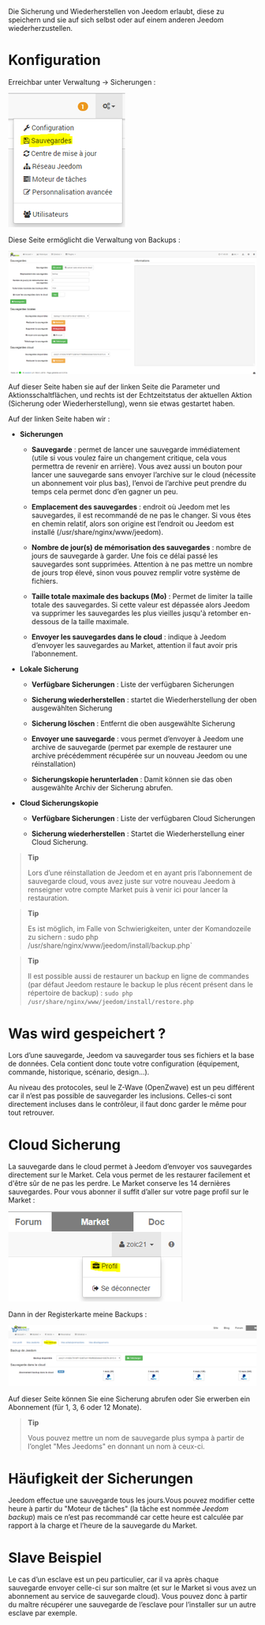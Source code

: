 Die Sicherung und Wiederherstellen von Jeedom erlaubt, diese zu speichern und sie auf sich selbst oder auf einem anderen Jeedom wiederherzustellen.

Konfiguration
=============

Erreichbar unter Verwaltung → Sicherungen :

![](../images/backup.png)

Diese Seite ermöglicht die Verwaltung von Backups :

![](../images/backup2.png)

Auf dieser Seite haben sie auf der linken Seite die Parameter und Aktionsschaltflächen, und rechts ist der Echtzeitstatus der aktuellen Aktion (Sicherung oder Wiederherstellung), wenn sie etwas gestartet haben.

Auf der linken Seite haben wir :

-   **Sicherungen**

    -   **Sauvegarde** : permet de lancer une sauvegarde immédiatement (utile si vous voulez faire un changement critique, cela vous permettra de revenir en arrière). Vous avez aussi un bouton pour lancer une sauvegarde sans envoyer l’archive sur le cloud (nécessite un abonnement voir plus bas), l’envoi de l’archive peut prendre du temps cela permet donc d’en gagner un peu.

    -   **Emplacement des sauvegardes** : endroit où Jeedom met les sauvegardes, il est recommandé de ne pas le changer. Si vous êtes en chemin relatif, alors son origine est l’endroit ou Jeedom est installé (/usr/share/nginx/www/jeedom).

    -   **Nombre de jour(s) de mémorisation des sauvegardes** : nombre de jours de sauvegarde à garder. Une fois ce délai passé les sauvegardes sont supprimées. Attention à ne pas mettre un nombre de jours trop élevé, sinon vous pouvez remplir votre système de fichiers.

    -   **Taille totale maximale des backups (Mo)** : Permet de limiter la taille totale des sauvegardes. Si cette valeur est dépassée alors Jeedom va supprimer les sauvegardes les plus vieilles jusqu'à retomber en-dessous de la taille maximale.

    -   **Envoyer les sauvegardes dans le cloud** : indique à Jeedom d’envoyer les sauvegardes au Market, attention il faut avoir pris l’abonnement.

-   **Lokale Sicherung**

    -   **Verfügbare Sicherungen** : Liste der verfügbaren Sicherungen

    -   **Sicherung wiederherstellen** : startet die Wiederherstellung der oben ausgewählten Sicherung

    -   **Sicherung löschen** : Entfernt die oben ausgewählte Sicherung

    -   **Envoyer une sauvegarde** : vous permet d’envoyer à Jeedom une archive de sauvegarde (permet par exemple de restaurer une archive précédemment récupérée sur un nouveau Jeedom ou une réinstallation)

    -   **Sicherungskopie herunterladen** : Damit können sie das oben ausgewählte Archiv der Sicherung abrufen.

-   **Cloud Sicherungskopie**

    -   **Verfügbare Sicherungen** : Liste der verfügbaren Cloud Sicherungen

    -   **Sicherung wiederherstellen** : Startet die Wiederherstellung einer Cloud Sicherung.

> **Tip**
>
> Lors d’une réinstallation de Jeedom et en ayant pris l’abonnement de sauvegarde cloud, vous avez juste sur votre nouveau Jeedom à renseigner votre compte Market puis à venir ici pour lancer la restauration.

> **Tip**
>
> Es ist möglich, im Falle von Schwierigkeiten, unter der Komandozeile zu sichern : sudo php /usr/share/nginx/www/jeedom/install/backup.php\`

> **Tip**
>
> Il est possible aussi de restaurer un backup en ligne de commandes (par défaut Jeedom restaure le backup le plus récent présent dans le répertoire de backup) : `sudo php /usr/share/nginx/www/jeedom/install/restore.php`

Was wird gespeichert ?
======================

Lors d’une sauvegarde, Jeedom va sauvegarder tous ses fichiers et la base de données. Cela contient donc toute votre configuration (équipement, commande, historique, scénario, design…).

Au niveau des protocoles, seul le Z-Wave (OpenZwave) est un peu différent car il n’est pas possible de sauvegarder les inclusions. Celles-ci sont directement incluses dans le contrôleur, il faut donc garder le même pour tout retrouver.

Cloud Sicherung
===============

La sauvegarde dans le cloud permet à Jeedom d’envoyer vos sauvegardes directement sur le Market. Cela vous permet de les restaurer facilement et d'être sûr de ne pas les perdre. Le Market conserve les 14 dernières sauvegardes. Pour vous abonner il suffit d’aller sur votre page profil sur le Market :

![](../images/backup3.png)

Dann in der Registerkarte meine Backups :

![](../images/backup4.png)

Auf dieser Seite können Sie eine Sicherung abrufen oder Sie erwerben ein Abonnement (für 1, 3, 6 oder 12 Monate).

> **Tip**
>
> Vous pouvez mettre un nom de sauvegarde plus sympa à partir de l’onglet "Mes Jeedoms" en donnant un nom à ceux-ci.

Häufigkeit der Sicherungen
==========================

Jeedom effectue une sauvegarde tous les jours.Vous pouvez modifier cette heure à partir du "Moteur de tâches" (la tâche est nommée *Jeedom backup*) mais ce n’est pas recommandé car cette heure est calculée par rapport à la charge et l’heure de la sauvegarde du Market.

Slave Beispiel
==============

Le cas d’un esclave est un peu particulier, car il va après chaque sauvegarde envoyer celle-ci sur son maître (et sur le Market si vous avez un abonnement au service de sauvegarde cloud). Vous pouvez donc à partir du maître récupérer une sauvegarde de l’esclave pour l’installer sur un autre esclave par exemple.

